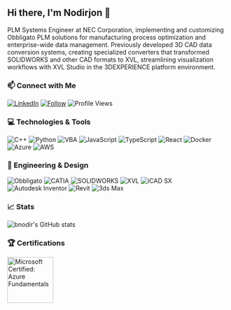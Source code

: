 ## Hi there, I'm Nodirjon 👋

PLM Systems Engineer at NEC Corporation, implementing and customizing Obbligato PLM solutions for manufacturing process optimization and enterprise-wide data management. Previously developed 3D CAD data conversion systems, creating specialized converters that transformed SOLIDWORKS and other CAD formats to XVL, streamlining visualization workflows with XVL Studio in the 3DEXPERIENCE platform environment.

### 📫 Connect with Me

[![LinkedIn](https://img.shields.io/badge/LinkedIn-%230077B5.svg?style=for-the-badge&logo=linkedin&logoColor=white)](https://www.linkedin.com/in/bnodir/ "Nodirjon Bakhronov | LinkedIn")
[![Follow](https://img.shields.io/github/followers/bnodir?logo=github&style=for-the-badge&label=Follow)](https://github.com/bnodir "Follow @bnodir on GitHub")
![Profile Views](https://komarev.com/ghpvc/?username=bnodir&style=for-the-badge&label=Profile%20Views&color=0077B5)

### 💻 Technologies & Tools

![C++](https://img.shields.io/badge/C++-%2300599C.svg?style=for-the-badge&logo=c%2B%2B&logoColor=white)
![Python](https://img.shields.io/badge/Python-%233776AB.svg?style=for-the-badge&logo=python&logoColor=white)
![VBA](https://img.shields.io/badge/VBA-%23217346.svg?style=for-the-badge&logo=microsoft-excel&logoColor=white)
![JavaScript](https://img.shields.io/badge/JavaScript-%23323330.svg?style=for-the-badge&logo=javascript&logoColor=%23F7DF1E)
![TypeScript](https://img.shields.io/badge/TypeScript-%23007ACC.svg?style=for-the-badge&logo=typescript&logoColor=white)
![React](https://img.shields.io/badge/React-%2320232a.svg?style=for-the-badge&logo=react&logoColor=%2361DAFB)
![Docker](https://img.shields.io/badge/Docker-%232496ED.svg?style=for-the-badge&logo=docker&logoColor=white)
![Azure](https://img.shields.io/badge/Azure-%230078D4.svg?style=for-the-badge&logo=microsoft-azure&logoColor=white)
![AWS](https://img.shields.io/badge/AWS-%23232F3E.svg?style=for-the-badge&logo=amazon-aws&logoColor=white)

### 🎨 Engineering & Design

![Obbligato](https://img.shields.io/badge/Obbligato_PLM-%23000000.svg?style=for-the-badge&logo=nec&logoColor=white)
![CATIA](https://img.shields.io/badge/CATIA-%23005386.svg?style=for-the-badge&logo=dassaultsystemes&logoColor=white)
![SOLIDWORKS](https://img.shields.io/badge/SOLIDWORKS-%23FF0000.svg?style=for-the-badge&logo=dassaultsystemes&logoColor=white)
![XVL](https://img.shields.io/badge/XVL-%23276DC3.svg?style=for-the-badge&logoColor=white)
![iCAD SX](https://img.shields.io/badge/iCAD_SX-%23444444.svg?style=for-the-badge&logoColor=white)
![Autodesk Inventor](https://img.shields.io/badge/Inventor-%23000.svg?style=for-the-badge&logo=autodesk&logoColor=white)
![Revit](https://img.shields.io/badge/Revit-%230696D7.svg?style=for-the-badge&logo=autodesk&logoColor=white)
![3ds Max](https://img.shields.io/badge/3ds_Max-%23008080.svg?style=for-the-badge&logo=autodesk&logoColor=white)

### 📈 Stats

![bnodir's GitHub stats](https://github-readme-stats.vercel.app/api?username=bnodir&show_icons=true&hide_border=true&count_private=true&include_all_commits=true&title_color=0366d6&text_color=24292e&icon_color=0366d6&bg_color=ffffff)

### 🏆 Certifications

<!--START_SECTION:badges-->
<a href="https://www.credly.com/badges/effc06ff-a1b8-4567-9a5e-ac84822ee274/public_url" title="Hack Together: RAG Hack 2024">
  <img src="https://images.credly.com/size/680x680/images/c8de44c7-9891-4bae-b3a7-a65ed1c28a2a/blob" alt="Microsoft Certified: Azure Fundamentals" width="105" height="105">
</a>
<!--END_SECTION:badges-->

